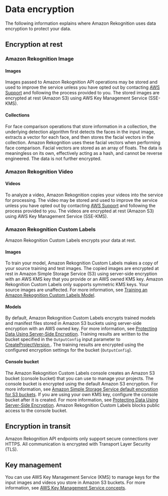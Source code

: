 # Data encryption<a name="security-data-encryption"></a>

The following information explains where Amazon Rekognition uses data encryption to protect your data\.

## Encryption at rest<a name="security-data-encryption-at-rest"></a>

### Amazon Rekognition Image<a name="security-ear-rekognition-image"></a>

#### Images<a name="security-image-ear-images"></a>

Images passed to Amazon Rekognition API operations may be stored and used to improve the service unless you have opted out by contacting [AWS Support](http://aws.amazon.com/contact-us/) and following the process provided to you\. The stored images are encrypted at rest \(Amazon S3\) using AWS Key Management Service \(SSE\-KMS\)\. 

#### Collections<a name="security-ear-face-comparison-collections"></a>

For face comparison operations that store information in a collection, the underlying detection algorithm first detects the faces in the input image, extracts a vector for each face, and then stores the facial vectors in the collection\. Amazon Rekognition uses these facial vectors when performing face comparison\. Facial vectors are stored as an array of floats\. The data is meaningless on its own, effectively acting as a hash, and cannot be reverse engineered\. The data is not further encrypted\. 

### Amazon Rekognition Video<a name="security-ear-rekognition-video"></a>

#### Videos<a name="security-video-ear-videos"></a>

 To analyze a video, Amazon Rekognition copies your videos into the service for processing\. The video may be stored and used to improve the service unless you have opted out by contacting [AWS Support](http://aws.amazon.com/contact-us/) and following the process provided to you\. The videos are encrypted at rest \(Amazon S3\) using AWS Key Management Service \(SSE\-KMS\)\. 

### Amazon Rekognition Custom Labels<a name="security-ear-custom-labels"></a>

Amazon Rekognition Custom Labels encrypts your data at rest\. 

#### Images<a name="security-ear-cl-images"></a>

 To train your model, Amazon Rekognition Custom Labels makes a copy of your source training and test images\. The copied images are encrypted at rest in Amazon Simple Storage Service \(S3\) using server\-side encryption with an AWS KMS key that you provide or an AWS owned KMS key\. Amazon Rekognition Custom Labels only supports symmetric KMS keys\. Your source images are unaffected\. For more information, see [Training an Amazon Rekognition Custom Labels Model](https://docs.aws.amazon.com/rekognition/latest/customlabels-dg/tm-train-model.html)\. 

#### Models<a name="security-ear-cl-models"></a>

By default, Amazon Rekognition Custom Labels encrypts trained models and manifest files stored in Amazon S3 buckets using server\-side encryption with an AWS owned key\. For more information, see [ Protecting Data Using Server\-Side Encryption](https://docs.aws.amazon.com/AmazonS3/latest/dev/serv-side-encryption.html)\. Training results are written to the bucket specified in the `OutputConfig` input parameter to [ CreateProjectVersion ](API_CreateProjectVersion.md)\. The training results are encrypted using the configured encryption settings for the bucket \(`OutputConfig`\)\. 

#### Console bucket<a name="security-ear-cl-console"></a>

The Amazon Rekognition Custom Labels console creates an Amazon S3 bucket \(console bucket\) that you can use to manage your projects\. The console bucket is encrypted using the default Amazon S3 encryption\. For more information, see [Amazon Simple Storage Service default encryption for S3 buckets](https://docs.aws.amazon.com/AmazonS3/latest/dev/bucket-encryption.html)\. If you are using your own KMS key, configure the console bucket after it is created\. For more information, see [ Protecting Data Using Server\-Side Encryption](https://docs.aws.amazon.com/AmazonS3/latest/dev/serv-side-encryption.html)\. Amazon Rekognition Custom Labels blocks public access to the console bucket\.

## Encryption in transit<a name="security-data-encryption-in-transit"></a>

Amazon Rekognition API endpoints only support secure connections over HTTPS\. All communication is encrypted with Transport Layer Security \(TLS\)\. 

## Key management<a name="security-data-encryption-key-management"></a>

You can use AWS Key Management Service \(KMS\) to manage keys for the input images and videos you store in Amazon S3 buckets\. For more information, see [AWS Key Management Service concepts](https://docs.aws.amazon.com/kms/latest/developerguide/concepts.html#master_keys)\.
